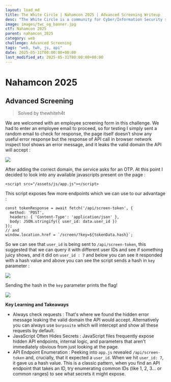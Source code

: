 ```yaml
---
layout: load_md
title: The White Circle | Nahamcon 2025 | Advanced Screening Writeup
desc: "The White Circle is a community for Cyber/Information Security students, enthusiasts and professionals. You can discuss anything related to Security, share your knowledge with others, get help when you need it and proceed further in your journey with amazing people from all over the world."
image: images/twc_og_banner.jpg
ctf: Nahamcon 2025
parent: nahamcon_2025
category: web
challenge: Advanced Screening
tags: "web, twh, js, api"
date: 2025-05-31T00:00:00+00:00
last_modified_at: 2025-05-31T00:00:00+00:00
---
```


<h1 class="heading card-title white-text">Nahamcon 2025</h1>


## Advanced Screening
> Solved by thewhiteh4t

We are welcomed with an employee screening form in this challenge. We had to enter an employee email to proceed, so for testing I simply sent a random email to check for response, the page itself doesn’t show any useful error response but the response of API call in browser network inspect tool shows an error message, and it leaks the valid domain the API will accept :  


![](https://i.imgur.com/7DrVRr5.png)


After adding the correct domain, the service asks for an OTP. At this point I decided to look into any available javascripts present on the page : 


    <script src="/assets/js/app.js"></script>

This script exposes few more endpoints which we can use to our advantage : 


    const tokenResponse = await fetch('/api/screen-token', {
      method: 'POST',
      headers: { 'Content-Type': 'application/json' },
      body: JSON.stringify({ user_id: data.user_id })
    });
    // and
    window.location.href = `/screen/?key=${tokenData.hash}`;

So we can see that `user_id` is being sent to `/api/screen-token`, this suggested that we can query it with different user IDs and see if something juicy shows, and it did on `user_id : 7` and below you can see it responded with a hash value and above you can see the script sends a hash in `key` parameter : 


![](https://i.imgur.com/bzT0hpP.png)


Sending the hash in the `key` parameter prints the flag!


![](https://i.imgur.com/NnfjShy.png)


**Key Learning and Takeaways**


- Always check requests : That's where we found the hidden error message leaking the valid domain the API would accept. Alternatively you can always use `burpsuite` which will intercept and show all these requests by default.
- JavaScript Often Hides Secrets : JavaScript files frequently expose hidden API endpoints, internal logic, and parameters that aren't immediately obvious from just looking at the page.
- API Endpoint Enumeration : Peeking into `app.js` revealed `/api/screen-token` and, crucially, that it expected a `user_id`. When we hit `user_id: 7`, it gave us a hash value. This is a classic pattern, when you find an API endpoint that takes an ID, try enumerating common IDs (like 1, 2, 3... or common ranges) to see what secrets it might expose.

